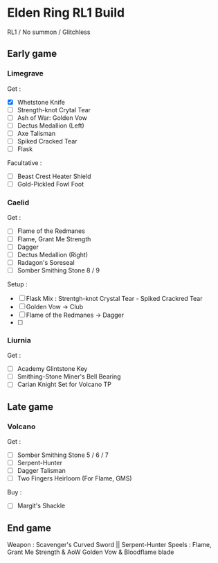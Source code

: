 # Elden Ring RL1 Build

RL1 / No summon / Glitchless

## Early game

### Limegrave

Get :

- [x] Whetstone Knife
- [ ] Strength-knot Crytal Tear
- [ ] Ash of War: Golden Vow
- [ ] Dectus Medallion (Left)
- [ ] Axe Talisman
- [ ] Spiked Cracked Tear
- [ ] Flask

Facultative :
- [ ] Beast Crest Heater Shield
- [ ] Gold-Pickled Fowl Foot

### Caelid

Get :

- [ ] Flame of the Redmanes
- [ ] Flame, Grant Me Strength 
- [ ] Dagger
- [ ] Dectus Medallion (Right)
- [ ] Radagon's Soreseal
- [ ] Somber Smithing Stone 8 / 9

Setup :

- [ ] Flask Mix : Strentgh-knot Crystal Tear - Spiked Crackred Tear
- [ ] Golden Vow -> Club
- [ ] Flame of the Redmanes -> Dagger
- [ ] 

### Liurnia

Get :

- [ ] Academy Glintstone Key
- [ ] Smithing-Stone Miner's Bell Bearing
- [ ] Carian Knight Set for Volcano TP

## Late game

### Volcano

Get :

- [ ] Somber Smithing Stone 5 / 6 / 7
- [ ] Serpent-Hunter
- [ ] Dagger Talisman
- [ ] Two Fingers Heirloom (For Flame, GMS)

Buy :

- [ ] Margit's Shackle

## End game

Weapon : Scavenger's Curved Sword || Serpent-Hunter
Speels : Flame, Grant Me Strength & AoW Golden Vow & Bloodflame blade

